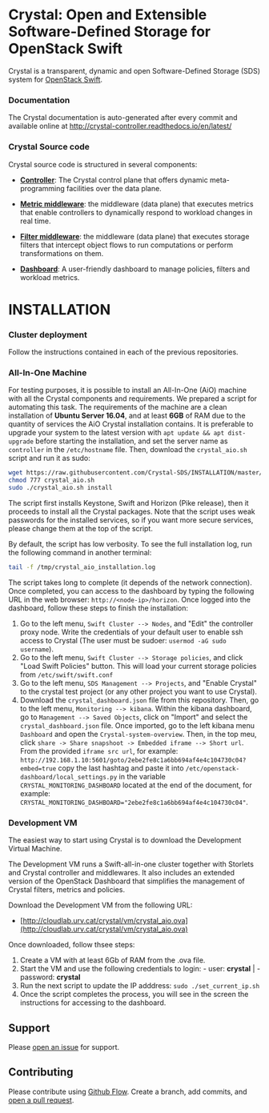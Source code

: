 #  Crystal: Open and Extensible Software-Defined Storage for OpenStack Swift

Crystal is a transparent, dynamic and open Software-Defined Storage (SDS) system for [OpenStack Swift](http://swift.openstack.org). 

### Documentation

The Crystal documentation is auto-generated after every commit and available online at http://crystal-controller.readthedocs.io/en/latest/

### Crystal Source code

Crystal source code is structured in several components:

* **[Controller](https://github.com/Crystal-SDS/controller)**: The Crystal control plane that offers dynamic meta-programming facilities over the data plane.

* **[Metric middleware](https://github.com/Crystal-SDS/metric-middleware)**: the middleware (data plane) that executes metrics that enable controllers to dynamically respond to workload changes in real time.

* **[Filter middleware](https://github.com/Crystal-SDS/filter-middleware)**: the middleware (data plane) that executes storage filters that intercept object flows to run computations or perform transformations on them.

* **[Dashboard](https://github.com/Crystal-SDS/dashboard)**: A user-friendly dashboard to manage policies, filters and workload metrics.


# INSTALLATION

### Cluster deployment

Follow the instructions contained in each of the previous repositories.

### All-In-One Machine

For testing purposes, it is possible to install an All-In-One (AiO) machine with all the Crystal components and requirements.
We prepared a script for automating this task. The requirements of the machine are a clean installation of **Ubuntu Server 16.04**, and at least **6GB** of RAM due to the quantity of services the AiO Crystal installation contains. It is preferable to upgrade your system to the latest version with `apt update && apt dist-upgrade` before starting the installation, and set the server name as `controller` in the `/etc/hostname` file. Then, download the `crystal_aio.sh` script and run it as sudo:

```bash
wget https://raw.githubusercontent.com/Crystal-SDS/INSTALLATION/master/crystal_aio.sh
chmod 777 crystal_aio.sh
sudo ./crystal_aio.sh install
```

The script first installs Keystone, Swift and Horizon (Pike release), then it proceeds to install all the Crystal packages. Note that the script uses weak passwords for the installed services, so if you want more secure services, please change them at the top of the script.

By default, the script has low verbosity. To see the full installation log, run the following command in another terminal:

```bash
tail -f /tmp/crystal_aio_installation.log
```

The script takes long to complete (it depends of the network connection). Once completed, you can access to the dashboard by typing the following URL in the web browser: `http://<node-ip>/horizon`. Once logged into the dashboard, follow these steps to finish the installation:
1. Go to the left menu, `Swift Cluster --> Nodes`, and "Edit" the controller proxy node. Write the credentials of your default user to enable ssh access to Crystal (The user must be sudoer: `usermod -aG sudo username`).
2. Go to the left menu, `Swift Cluster --> Storage policies`, and click "Load Swift Policies" button. This will load your current storage policies from `/etc/swift/swift.conf`
3. Go to the left menu, `SDS Management --> Projects`, and "Enable Crystal" to the crystal test project (or any other project you want to use Crystal).
4. Download the `crystal_dashboard.json` file from this repository. Then, go to the left menu, `Monitoring --> kibana`. Within the kibana dashboard, go to `Management --> Saved Objects`, click on "Import" and select the `crystal_dashboard.json` file. Once imported, go to the left kibana menu `Dashboard` and open the `Crystal-system-overview`. Then, in the top meu, click `share -> Share snapshoot -> Embedded iframe --> Short url`. From the provided `iframe src url`, for example: `http://192.168.1.10:5601/goto/2ebe2fe8c1a6bb694af4e4c104730c04?embed=true` copy the last hashtag and paste it into `/etc/openstack-dashboard/local_settings.py` in the variable `CRYSTAL_MONITORING_DASHBOARD` located at the end of the document, for example: `CRYSTAL_MONITORING_DASHBOARD="2ebe2fe8c1a6bb694af4e4c104730c04"`.


### Development VM

The easiest way to start using Crystal is to download the Development Virtual Machine.

The Development VM runs a Swift-all-in-one cluster together with Storlets and Crystal controller and middlewares.
It also includes an extended version of the OpenStack Dashboard that simplifies the management of Crystal filters, metrics and policies.

Download the Development VM from the following URL:

* [http://cloudlab.urv.cat/crystal/vm/crystal_aio.ova](http://cloudlab.urv.cat/crystal/vm/crystal_aio.ova)

Once downloaded, follow thsee steps:
1. Create a VM with at least 6Gb of RAM from the .ova file.
2. Start the VM and use the following credentials to login: - user: **crystal** | - password: **crystal**
3. Run the next script to update the IP adddress: `sudo ./set_current_ip.sh`
4. Once the script completes the process, you will see in the screen the instructions for accessing to the dashboard.


## Support

Please [open an issue](https://github.com/Crystal-SDS/INSTALLATION/issues/new) for support.

## Contributing

Please contribute using [Github Flow](https://guides.github.com/introduction/flow/). Create a branch, add commits, and [open a pull request](https://github.com/Crystal-SDS/INSTALLATION/compare/).
